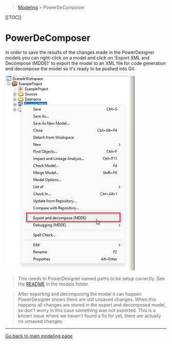 > [Modeling](./README.md) > PowerDeComposer

[[_TOC_]]

# PowerDeComposer

In order to save the results of the changes made in the PowerDesigner models you can right-click on a model and click on 'Export XML and Decompose (MDDE)' to export the model to an XML file for code generation and decompose the model so it's ready to be pushed into Git.

![Export and decompose](img\model_export_and_decompose.png)

> This needs to PowerDesigner named paths to be setup correctly. See the [README](../README.md) in the models folder.

> After exporting and decomposing the model it can happen PowerDesigner shows there are still unsaved changes. When this happens all changes are stored in the export and decomposed model, so don't worry in this case something was not exported. This is a known issue where we haven't found a fix for yet, there are actually no unsaved changes.

***

[Go back to main modeling page](./README.md)